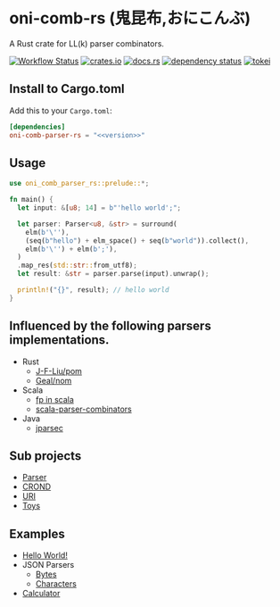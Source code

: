# oni-comb-rs (鬼昆布,おにこんぶ)

A Rust crate for LL(k) parser combinators.

[![Workflow Status](https://github.com/j5ik2o/parsing-rust/workflows/Rust/badge.svg)](https://github.com/j5ik2o/parsing-rust/actions?query=workflow%3A%22Rust%22)
[![crates.io](https://img.shields.io/crates/v/parsing-rust.svg)](https://crates.io/crates/parsing-rust)
[![docs.rs](https://docs.rs/parsing-rust/badge.svg)](https://docs.rs/parsing-rust)
[![dependency status](https://deps.rs/repo/github/j5ik2o/parsing-rust/status.svg)](https://deps.rs/repo/github/j5ik2o/parsing-rust)
[![tokei](https://tokei.rs/b1/github/j5ik2o/parsing-rust)](https://github.com/XAMPPRocky/tokei)

## Install to Cargo.toml

Add this to your `Cargo.toml`:

```toml
[dependencies]
oni-comb-parser-rs = "<<version>>"
```

## Usage

```rust
use oni_comb_parser_rs::prelude::*;

fn main() {
  let input: &[u8; 14] = b"'hello world';";

  let parser: Parser<u8, &str> = surround(
    elm(b'\''),
    (seq(b"hello") + elm_space() + seq(b"world")).collect(),
    elm(b'\'') + elm(b';'),
  )
  .map_res(std::str::from_utf8);
  let result: &str = parser.parse(input).unwrap();

  println!("{}", result); // hello world
}
```

## Influenced by the following parsers implementations.

- Rust
  - [J-F-Liu/pom](https://github.com/J-F-Liu/pom)
  - [Geal/nom](https://github.com/Geal/nom)
- Scala
  - [fp in scala](https://github.com/fpinscala/fpinscala/blob/first-edition/answers/src/main/scala/fpinscala/parsing)
  - [scala-parser-combinators](https://github.com/scala/scala-parser-combinators)
- Java
  - [jparsec](https://github.com/jparsec/jparsec)

## Sub projects

- [Parser](/parser/)
- [CROND](/crond/)
- [URI](/uri/)
- [Toys](/toys/)

## Examples

- [Hello World!](/parser/examples/hello_world.rs)
- JSON Parsers
  - [Bytes](/parser/examples/json_byte.rs)
  - [Characters](/parser/examples/json_char.rs)
- [Calculator](/parser/examples/calculator.rs)


